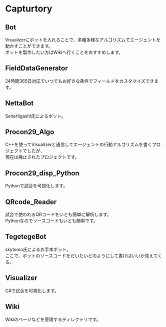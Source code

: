 # Capturtory

## Bot

Visualizerにボットを入れることで、多種多様なアルゴリズムでエージェントを動かすことができます。  
ボットを製作したい方はWikiへ行くことをおすすめします。

## FieldDataGenerator

24時間365日対応でいつでもお好きな条件でフィールドをカスタマイズできます。

## NettaBot

SeitaHigashi氏によるボット。

## Procon29_Algo

C++を使ってVisualizerと通信してエージェントの行動アルゴリズムを書くプロジェクトでしたが、  
現在は廃止されたプロジェクトです。

## Procon29_disp_Python

Pythonで試合を可視化します。

## QRcode_Reader

試合で使われるQRコードをいとも簡単に解析します。  
Pythonなのでソースコードもいとも簡単です。

## TegetegeBot

skytomo氏によるお手本ボット。  
ここで、ボットのソースコードをだいたいどのようにして書けばいいか見えてくる。

## Visualizer

C#で試合を可視化します。

## Wiki

Wikiのページなどを管理するディレクトリです。